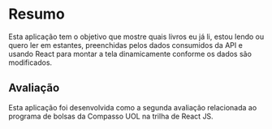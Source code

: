 # Resumo

Esta aplicação tem o objetivo que mostre quais livros eu já li, estou lendo ou quero ler em estantes, preenchidas pelos dados consumidos da API e usando React para montar a tela dinamicamente conforme os dados são modificados.

## Avaliação

Esta aplicação foi desenvolvida como a segunda avaliação relacionada ao programa de bolsas da Compasso UOL na trilha de React JS.
